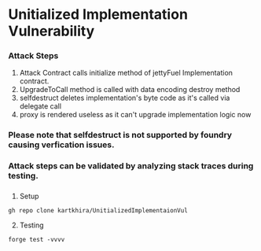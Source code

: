 # Unitialized Implementation Vulnerability

### Attack Steps

1. Attack Contract calls initialize method of jettyFuel Implementation contract. 
2. UpgradeToCall method is called with data encoding destroy method
3. selfdestruct deletes implementation's byte code as it's called via delegate call
4. proxy is rendered useless as it can't upgrade implementation logic now

### Please note that selfdestruct is not supported by foundry causing verfication issues. 
### Attack steps can be validated by analyzing stack traces during testing.

###
1. Setup
```
gh repo clone kartkhira/UnitializedImplementaionVul
```

2. Testing
```
forge test -vvvv
```

